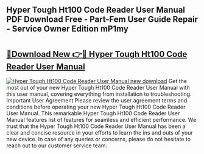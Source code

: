 ## Hyper Tough Ht100 Code Reader User Manual PDF Download Free - Part-Fem User Guide Repair - Service Owner Edition mP1my

# <h2><a href="http://bc45770.oget.top/?id=Hyper+Tough+Ht100+Code+Reader+User+Manual">🔗Download New 👉🔴 Hyper Tough Ht100 Code Reader User Manual</a></h2>

[![Hyper Tough Ht100 Code Reader User Manual new download](https://i.imgur.com/5g1atiW.png)](http://bc45770.oget.top/?id=Hyper+Tough+Ht100+Code+Reader+User+Manual)
Get the most out of your new Hyper Tough Ht100 Code Reader User Manual with this user manual, covering everything from installation to troubleshooting. Important User Agreement Please review the user agreement terms and conditions before operating your new Hyper Tough Ht100 Code Reader User Manual. This remarkable Hyper Tough Ht100 Code Reader User Manual features list of features for seamless and efficient performance. We trust that the Hyper Tough Ht100 Code Reader User Manual has been a clear and concise resource in your efforts to learn the ins and outs of your new device. In case of any queries or concerns, please do not hesitate to reach out to our customer service team.
